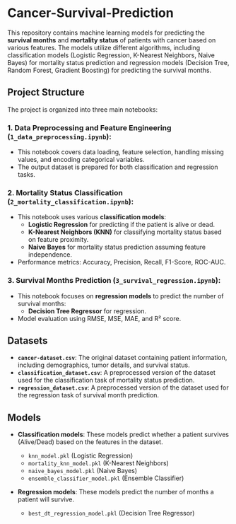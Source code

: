 # Cancer-Survival-Prediction

This repository contains machine learning models for predicting the **survival months** and **mortality status** of patients with cancer based on various features. The models utilize different algorithms, including classification models (Logistic Regression, K-Nearest Neighbors, Naive Bayes) for mortality status prediction and regression models (Decision Tree, Random Forest, Gradient Boosting) for predicting the survival months.

## Project Structure

The project is organized into three main notebooks:

### 1. Data Preprocessing and Feature Engineering (`1_data_preprocessing.ipynb`):
- This notebook covers data loading, feature selection, handling missing values, and encoding categorical variables.
- The output dataset is prepared for both classification and regression tasks.

### 2. Mortality Status Classification (`2_mortality_classification.ipynb`):
- This notebook uses various **classification models**:
  - **Logistic Regression** for predicting if the patient is alive or dead.
  - **K-Nearest Neighbors (KNN)** for classifying mortality status based on feature proximity.
  - **Naive Bayes** for mortality status prediction assuming feature independence.
- Performance metrics: Accuracy, Precision, Recall, F1-Score, ROC-AUC.

### 3. Survival Months Prediction (`3_survival_regression.ipynb`):
- This notebook focuses on **regression models** to predict the number of survival months:
  - **Decision Tree Regressor** for regression.
- Model evaluation using RMSE, MSE, MAE, and R² score.

## Datasets

- **`cancer-dataset.csv`**: The original dataset containing patient information, including demographics, tumor details, and survival status.
- **`classification_dataset.csv`**: A preprocessed version of the dataset used for the classification task of mortality status prediction.
- **`regression_dataset.csv`**: A preprocessed version of the dataset used for the regression task of survival month prediction.

## Models

- **Classification models**: These models predict whether a patient survives (Alive/Dead) based on the features in the dataset.
  - `knn_model.pkl` (Logistic Regression)
  - `mortality_knn_model.pkl` (K-Nearest Neighbors)
  - `naive_bayes_model.pkl` (Naive Bayes)
  - `ensemble_classifier_model.pkl` (Ensemble Classifier)

- **Regression models**: These models predict the number of months a patient will survive.
  - `best_dt_regression_model.pkl` (Decision Tree Regressor)
